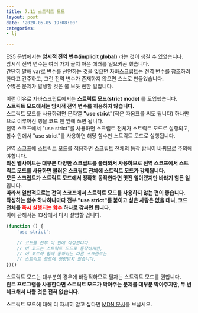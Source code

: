 ```yaml
---
title: 7.11 스트릭트 모드
layout: post
date: '2020-05-05 19:08:00'
categories:
- lj

---
```


ES5 문법에서는 **암시적 전역 변수(implicit global)** 라는 것이 생길 수 있었습니다.  
암시적 전역 변수는 여러 가지 골치 아픈 에러를 일으키곤 했습니다.  
간단히 말해 var로 변수를 선언하는 것을 잊으면 자바스크립트는 전역 변수를 참조하려 한다고 간주하고, 그런 전역 변수가 존재하지 않으면 스스로 만들었습니다.  
수많은 문제가 발생할 것은 불 보듯 뻔한 일입니다.  

이런 이유로 자바스크립트에서는 **스트릭트 모드(strict mode)** 를 도입했습니다.  
**스트릭트 모드에서는 암시적 전역 변수를 허용하지 않습니다.**  
스트릭트 모드를 사용하려면 문자열 **"use strict"**(작은 따옴표를 써도 됩니다) 하나만으로 이루어진 행을 코드 맨 앞에 쓰면 됩니다.  
전역 스코프에서 "use strict"를 사용하면 스크립트 전체가 스트릭트 모드로 실행되고, 함수 안에서 "use strict"를 사용하면 해당 함수만 스트릭트 모드로 실행됩니다.

전역 스코프에 스트릭트 모드를 적용하면 스크립트 전체의 동작 방식이 바뀌므로 주의해야합니다.  
**최신 웹사이트는 대부분 다양한 스크립트를 불러와서 사용하므로 전역 스코프에서 스트릭트 모드를 사용하면 불러온 스크립트 전체에 스트릭트 모드가 강제됩니다.**  
**모든 스크립트가 스트릭트 모드에서 정확히 동작한다면 멋진 일이겠지만 바라기 힘든 일**입니다.  
**따라서 일반적으로는 전역 스코프에서 스트릭트 모드를 사용하지 않는 편이 좋습니다.**  
**작성하는 함수 하나하나마다 전부 "use strict"를 붙이고 싶은 사람은 없을 테니, 코드 전체를 <span style="color:red;">즉시 실행되는 함수</span> 하나로 감싸면 됩니다.**  
이에 관해서는 13장에서 다시 설명할 겁니다.

```javascript
(function () {
	'use strict';
	
	// 코드를 전부 이 안에 작성합니다.
	// 이 코드는 스트릭트 모드로 동작하지만,
	// 이 코드와 함께 동작하는 다른 스크립트는
	// 스트릭트 모드에 영향받지 않습니다.
})()
```

스트릭트 모드는 대부분의 경우에 바람직하므로 필자는 스트릭트 모드를 권합니다.  
**린트 프로그램을 사용한다면 스트릭트 모드가 막아주는 문제를 대부분 막아주지만, 두 번 체크해서 나쁠 것은 전혀 없습니다.**  

스트릭트 모드에 대해 더 자세히 알고 싶다면 [MDN 문서](https://developer.mozilla.org/en-US/docs/Web/JavaScript/Reference/Strict_mode)를 보십시오.